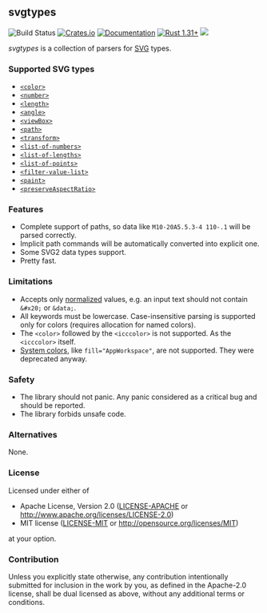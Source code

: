 ## svgtypes
![Build Status](https://github.com/RazrFalcon/svgtypes/workflows/svgtypes/badge.svg)
[![Crates.io](https://img.shields.io/crates/v/svgtypes.svg)](https://crates.io/crates/svgtypes)
[![Documentation](https://docs.rs/svgtypes/badge.svg)](https://docs.rs/svgtypes)
[![Rust 1.31+](https://img.shields.io/badge/rust-1.31+-orange.svg)](https://www.rust-lang.org)
![](https://img.shields.io/badge/unsafe-forbidden-brightgreen.svg)

*svgtypes* is a collection of parsers for [SVG](https://www.w3.org/TR/SVG2/) types.

### Supported SVG types

- [`<color>`](https://www.w3.org/TR/css-color-3/)
- [`<number>`](https://www.w3.org/TR/SVG2/types.html#InterfaceSVGNumber)
- [`<length>`](https://www.w3.org/TR/SVG2/types.html#InterfaceSVGLength)
- [`<angle>`](https://www.w3.org/TR/SVG2/types.html#InterfaceSVGAngle)
- [`<viewBox>`](https://www.w3.org/TR/SVG2/coords.html#ViewBoxAttribute)
- [`<path>`](https://www.w3.org/TR/SVG2/paths.html#PathData)
- [`<transform>`](https://www.w3.org/TR/SVG11/types.html#DataTypeTransformList)
- [`<list-of-numbers>`](https://www.w3.org/TR/SVG2/types.html#InterfaceSVGNumberList)
- [`<list-of-lengths>`](https://www.w3.org/TR/SVG2/types.html#InterfaceSVGLengthList)
- [`<list-of-points>`](https://www.w3.org/TR/SVG11/shapes.html#PointsBNF)
- [`<filter-value-list>`](https://www.w3.org/TR/filter-effects-1/#typedef-filter-value-list)
- [`<paint>`](https://www.w3.org/TR/SVG2/painting.html#SpecifyingPaint)
- [`<preserveAspectRatio>`](https://www.w3.org/TR/SVG11/coords.html#PreserveAspectRatioAttribute)

### Features

- Complete support of paths, so data like `M10-20A5.5.3-4 110-.1` will be parsed correctly.
- Implicit path commands will be automatically converted into explicit one.
- Some SVG2 data types support.
- Pretty fast.

### Limitations

- Accepts only [normalized](https://www.w3.org/TR/REC-xml/#AVNormalize) values,
  e.g. an input text should not contain `&#x20;` or `&data;`.
- All keywords must be lowercase.
  Case-insensitive parsing is supported only for colors (requires allocation for named colors).
- The `<color>` followed by the `<icccolor>` is not supported. As the `<icccolor>` itself.
- [System colors](https://www.w3.org/TR/css3-color/#css2-system), like `fill="AppWorkspace"`,
  are not supported. They were deprecated anyway.

### Safety

- The library should not panic. Any panic considered as a critical bug and should be reported.
- The library forbids unsafe code.

### Alternatives

None.

### License

Licensed under either of

- Apache License, Version 2.0
  ([LICENSE-APACHE](LICENSE-APACHE) or http://www.apache.org/licenses/LICENSE-2.0)
- MIT license
  ([LICENSE-MIT](LICENSE-MIT) or http://opensource.org/licenses/MIT)

at your option.

### Contribution

Unless you explicitly state otherwise, any contribution intentionally submitted
for inclusion in the work by you, as defined in the Apache-2.0 license, shall be
dual licensed as above, without any additional terms or conditions.
